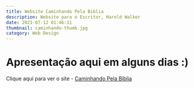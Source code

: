 ```yaml
---
title: Website Caminhando Pela Biblia
description: Website para o Escritor, Harold Walker
date: 2021-07-12 01:46:11
thumbnail: caminhando-thumb.jpg
category: Web Design
---
```

# **Apresentação aqui em alguns dias :)**

Clique aqui para ver o site - <a href="https://caminhandopelabiblia.com.br/" target="__blank">Caminhando Pela Bíblia</a>
